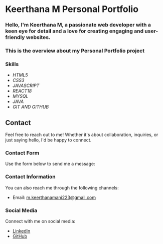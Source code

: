 
# Keerthana M Personal Portfolio

### Hello, I'm Keerthana M, a passionate web developer with a keen eye for detail and a love for creating engaging and user-friendly websites.

### This is the overview about my Personal Portfolio project

### Skills

+ *HTML5*
+ *CSS3*
+ *JAVASCRIPT*
+ *REACT18*
+ *MYSQL*
+ *JAVA*
+ *GIT AND GITHUB*

## Contact

Feel free to reach out to me! Whether it's about collaboration, inquiries, or just saying hello, I'd be happy to connect.

### Contact Form

Use the form below to send me a message:


### Contact Information

You can also reach me through the following channels:

- Email: [m.keerthanamani223@gmail.com](mailto:your.email@example.com)

### Social Media

Connect with me on social media:

- [LinkedIn](https://www.linkedin.com/in/keerthana-m-7390431b0/)
- [GitHub](https://github.com/KEERTHANA223)

